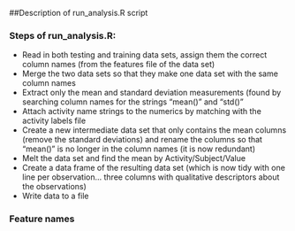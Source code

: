 ##Description of run_analysis.R script
### Steps of run_analysis.R: 

* Read in both testing and training data sets, assign them the correct column names (from the features file of the data set)
* Merge the two data sets so that they make one data set with the same column names
* Extract only the mean and standard deviation measurements (found by searching column names for the strings “mean()” and “std()”
* Attach activity name strings to the numerics by matching with the activity labels file
* Create a new intermediate data set that only contains the mean columns (remove the standard deviations) and rename the columns so that “mean()” is no longer in the column names (it is now redundant)
* Melt the data set and find the mean by Activity/Subject/Value
* Create a data frame of the resulting data set (which is now tidy with one line per observation… three columns with qualitative descriptors about the observations)
* Write data to a file



### Feature names